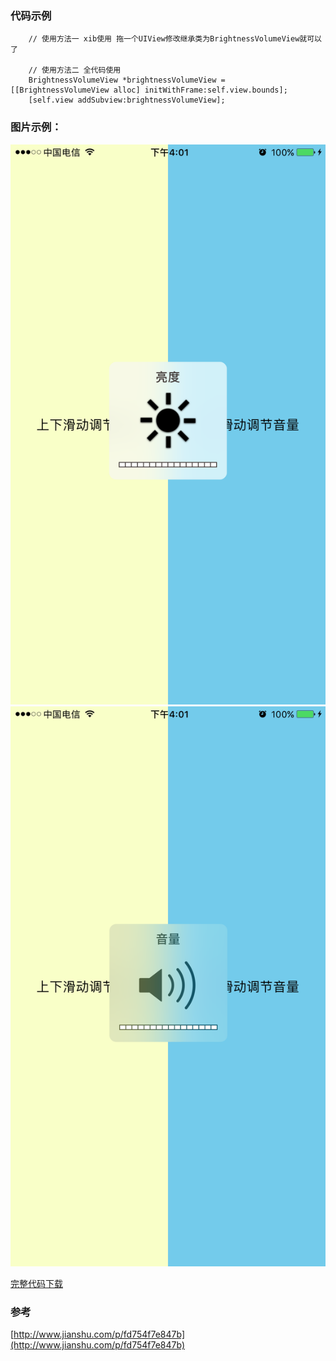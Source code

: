 ### 代码示例

```
	// 使用方法一 xib使用 拖一个UIView修改继承类为BrightnessVolumeView就可以了
    
    // 使用方法二 全代码使用
    BrightnessVolumeView *brightnessVolumeView = [[BrightnessVolumeView alloc] initWithFrame:self.view.bounds];
    [self.view addSubview:brightnessVolumeView];

```
	
### 图片示例：

![uiwebview-menu-1](./Screenshot/IMG_1.PNG)
![uiwebview-menu-1](./Screenshot/IMG_2.PNG)

[完整代码下载](https://github.com/YiQieSuiYuan/Demo/tree/master/BrightnessVolumeView)

### 参考
[http://www.jianshu.com/p/fd754f7e847b](http://www.jianshu.com/p/fd754f7e847b)

